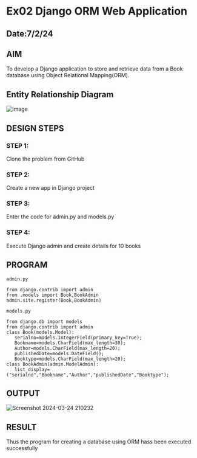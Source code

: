 # Ex02 Django ORM Web Application
## Date:7/2/24 

## AIM
To develop a Django application to store and retrieve data from a Book database using Object Relational Mapping(ORM).

## Entity Relationship Diagram
![image](https://github.com/Mahalakshmi230/ORM/assets/149365324/aadb5f42-92e0-4db0-a229-c10e6aadb856)


## DESIGN STEPS

### STEP 1:
Clone the problem from GitHub

### STEP 2:
Create a new app in Django project

### STEP 3:
Enter the code for admin.py and models.py

### STEP 4:
Execute Django admin and create details for 10 books

## PROGRAM
```
admin.py

from django.contrib import admin
from .models import Book,BookAdmin
admin.site.register(Book,BookAdmin)

models.py

from django.db import models
from django.contrib import admin
class Book(models.Model):
   serialno=models.IntegerField(primary_key=True);
   Bookname=models.CharField(max_length=30);
   Author=models.CharField(max_length=20);
   publishedDate=models.DateField();
   Booktype=models.CharField(max_length=20);
class BookAdmin(admin.ModelAdmin):
   list_display=("serialno","Bookname","Author","publishedDate","Booktype");

```

## OUTPUT
![Screenshot 2024-03-24 210232](https://github.com/Mahalakshmi230/ORM/assets/149365324/7e90f839-87d2-4e7b-a974-2feedb9cee4f)


## RESULT
Thus the program for creating a database using ORM hass been executed successfully
